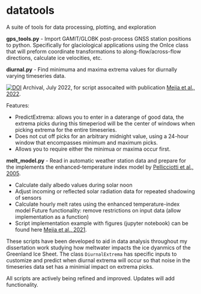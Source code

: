 # datatools
A suite of tools for data processing, plotting, and exploration

**gps_tools.py** - Import GAMIT/GLOBK post-process GNSS station positions to python. Specifically for glaciological applications using the OnIce class that will preform coordinate transformations to along-flow/across-flow directions, calculate ice velocities, etc. 

**diurnal.py** - Find minimuma and maxima extrema values for diurnally varying timeseries data. 

[![DOI](https://zenodo.org/badge/511994691.svg)](https://zenodo.org/badge/latestdoi/511994691)  Archival, July 2022, for script assocaited with publication [Mejia et al., 2022](https://doi.org/10.1029/2022GL100058).  

Features:

- PredictExtrema: allows you to enter in a daterange of good data, the extrema picks during this timeperiod will be the center of windows when picking extrema for the entire timeseries. 
- Does not cut off picks for an arbitrary midnight value, using a 24-hour window that encompasses minimum and maximum picks. 
- Allows you to require either the minimua or maxima occur first.
  
**melt_model.py** - Read in automatic weather station data and prepare for the implements the enhanced-temperature index model by [Pellicciotti et al., 2005](https://doi.org/10.3189/172756505781829124).

- Calculate daily albedo values during solar noon
- Adjust incoming or reflected solar radiation data for repeated shadowing of sensors
- Calculate hourly melt rates using the enhanced temperature-index model Future functionality: remove restrictions on input data (allow implementation as a function)
- Script implementation example with figures (jupyter notebook) can be found here [Mejia et al., 2021](https://doi.org/10.18739/A2V97ZS6G).
  
 
These scripts have been developed to aid in data analysis throughout my dissertation work studying how meltwater impacts the ice dyanmics of the Greenland Ice Sheet. The class `DiurnalExtrema` has specific inputs to customize and predict when diurnal extrema will occur so that noise in the timeseries data set has a minimial impact on extrema picks.

All scripts are actively being refined and improved. Updates will add functionality.
